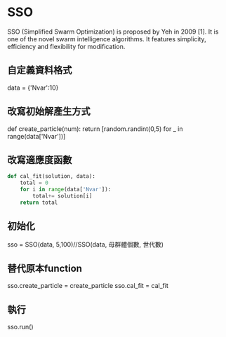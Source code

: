 # SSO
SSO (Simplified Swarm Optimization) is proposed by Yeh in 2009 [1]. It is one of the novel swarm intelligence algorithms. It features simplicity, efficiency and flexibility for modification.

## 自定義資料格式
data = {'Nvar':10} 

## 改寫初始解產生方式
def create_particle(num):
    return [random.randint(0,5) for _ in range(data['Nvar'])]

## 改寫適應度函數
```python
def cal_fit(solution, data):
    total = 0
    for i in range(data['Nvar']):    
        total+= solution[i]
    return total 
```
## 初始化
sso = SSO(data, 5,100)//SSO(data, 母群體個數, 世代數)

## 替代原本function
sso.create_particle = create_particle
sso.cal_fit = cal_fit
## 執行
sso.run()



